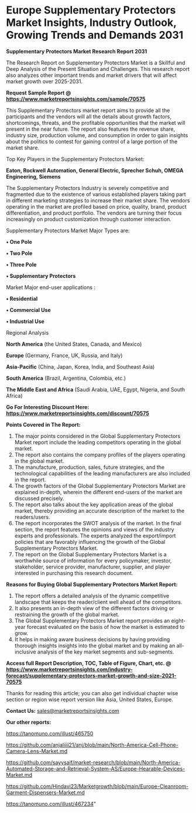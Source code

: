 # Europe Supplementary Protectors Market Insights, Industry Outlook, Growing Trends and Demands 2031

<strong>Supplementary Protectors Market Research Report 2031</strong>

The Research Report on Supplementary Protectors Market is a Skillful and Deep Analysis of the Present Situation and Challenges. This research report also analyzes other important trends and market drivers that will affect market growth over 2025-2031.

<strong>Request Sample Report @ <a href=https://www.marketreportsinsights.com/sample/70575>https://www.marketreportsinsights.com/sample/70575</a></strong>

This Supplementary Protectors market report aims to provide all the participants and the vendors will all the details about growth factors, shortcomings, threats, and the profitable opportunities that the market will present in the near future. The report also features the revenue share, industry size, production volume, and consumption in order to gain insights about the politics to contest for gaining control of a large portion of the market share.

Top Key Players in the Supplementary Protectors Market:

<strong>Eaton, Rockwell Automation, General Electric, Sprecher Schuh, OMEGA Engineering, Siemens</strong>

The Supplementary Protectors Industry is severely competitive and fragmented due to the existence of various established players taking part in different marketing strategies to increase their market share. The vendors operating in the market are profiled based on price, quality, brand, product differentiation, and product portfolio. The vendors are turning their focus increasingly on product customization through customer interaction.

Supplementary Protectors Market Major Types are:

<strong>• One Pole

• Two Pole

• Three Pole

• Supplementary Protectors</strong>

Market Major end-user applications :

<strong>• Residential

• Commercial Use

• Industrial Use</strong>

Regional Analysis

</u><strong><b>North America</b></strong> (the United States, Canada, and Mexico)

<strong><b>Europe </b></strong>(Germany, France, UK, Russia, and Italy)

<strong><b>Asia-Pacific</b></strong> (China, Japan, Korea, India, and Southeast Asia)

<strong><b>South America</b></strong> (Brazil, Argentina, Colombia, etc.)

<strong><b>The Middle East and Africa</b></strong> (Saudi Arabia, UAE, Egypt, Nigeria, and South Africa)

<strong>Go For Interesting Discount Here: <a href=https://www.marketreportsinsights.com/discount/70575>https://www.marketreportsinsights.com/discount/70575</a></strong>

<strong>Points Covered in The Report:</strong>
<ol>
  <li>The major points considered in the Global Supplementary Protectors Market report include the leading competitors operating in the global market.</li>
  <li>The report also contains the company profiles of the players operating in the global market.</li>
  <li>The manufacture, production, sales, future strategies, and the technological capabilities of the leading manufacturers are also included in the report.</li>
  <li>The growth factors of the Global Supplementary Protectors Market are explained in-depth, wherein the different end-users of the market are discussed precisely.</li>
  <li>The report also talks about the key application areas of the global market, thereby providing an accurate description of the market to the readers/users.</li>
  <li>The report incorporates the SWOT analysis of the market. In the final section, the report features the opinions and views of the industry experts and professionals. The experts analyzed the export/import policies that are favorably influencing the growth of the Global Supplementary Protectors Market.</li>
  <li>The report on the Global Supplementary Protectors Market is a worthwhile source of information for every policymaker, investor, stakeholder, service provider, manufacturer, supplier, and player interested in purchasing this research document.</li>
</ol>
<strong>Reasons for Buying Global Supplementary Protectors Market Report:</strong>

<ol>
  <li>The report offers a detailed analysis of the dynamic competitive landscape that keeps the reader/client well ahead of the competitors.</li>
  <li>It also presents an in-depth view of the different factors driving or restraining the growth of the global market.</li>
  <li>The Global Supplementary Protectors Market report provides an eight-year forecast evaluated on the basis of how the market is estimated to grow.</li>
  <li>It helps in making aware business decisions by having providing thorough insights insights into the global market and by making an all-inclusive analysis of the key market segments and sub-segments.</li>
</ol>
<strong>Access full Report Description, TOC, Table of Figure, Chart, etc. @ <a href=https://www.marketreportsinsights.com/industry-forecast/supplementary-protectors-market-growth-and-size-2021-70575>https://www.marketreportsinsights.com/industry-forecast/supplementary-protectors-market-growth-and-size-2021-70575</a></strong>


Thanks for reading this article; you can also get individual chapter wise section or region wise report version like Asia, United States, Europe.

<strong>Contact Us:</strong>
sales@marketreportsinsights.com

<strong>Our other reports:</strong>

<a href=https://tanomuno.com/illust/465750>https://tanomuno.com/illust/465750</a>

<a href=https://github.com/anjaliiii21/anj/blob/main/North-America-Cell-Phone-Camera-Lens-Market.md>https://github.com/anjaliiii21/anj/blob/main/North-America-Cell-Phone-Camera-Lens-Market.md</a>

<a href=https://github.com/sayysaif/market-research/blob/main/North-America-Automated-Storage-and-Retrieval-System-AS/Europe-Hearable-Devices-Market.md>https://github.com/sayysaif/market-research/blob/main/North-America-Automated-Storage-and-Retrieval-System-AS/Europe-Hearable-Devices-Market.md</a>

<a href=https://github.com/Hindavi23/Marketgrowth/blob/main/Europe-Cleanroom-Garment-Dispensers-Market.md>https://github.com/Hindavi23/Marketgrowth/blob/main/Europe-Cleanroom-Garment-Dispensers-Market.md</a>

<a href=https://tanomuno.com/illust/467234>https://tanomuno.com/illust/467234</a>"
